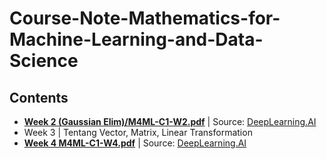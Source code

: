 # Course-Note-Mathematics-for-Machine-Learning-and-Data-Science

## Contents  
- [**Week 2 (Gaussian Elim)/M4ML-C1-W2.pdf**](Week%202%20(Gaussian%20Elim)/M4ML-C1-W2.pdf)  |  Source: [DeepLearning.AI](https://DeepLearning.AI/)  
- Week 3  |  Tentang Vector, Matrix, Linear Transformation  
- [**Week 4 M4ML-C1-W4.pdf**](Week%204/M4ML-C1-W4.pdf) | Source: [DeepLearning.AI](https://DeepLearning.AI/)  
